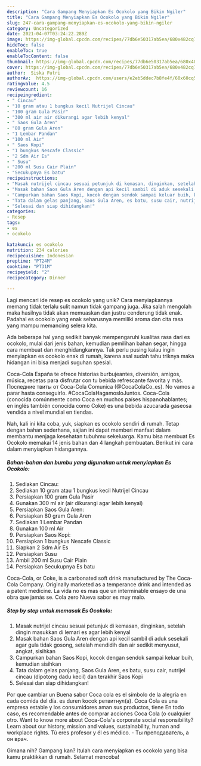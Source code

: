 ```yaml
---
description: "Cara Gampang Menyiapkan Es Ocokolo yang Bikin Ngiler"
title: "Cara Gampang Menyiapkan Es Ocokolo yang Bikin Ngiler"
slug: 247-cara-gampang-menyiapkan-es-ocokolo-yang-bikin-ngiler
category: Uncategorized
date: 2021-04-07T03:24:22.289Z
image: https://img-global.cpcdn.com/recipes/77db6e50317ab5ea/680x482cq70/es-ocokolo-foto-resep-utama.jpg
hideToc: false
enableToc: true
enableTocContent: false
thumbnail: https://img-global.cpcdn.com/recipes/77db6e50317ab5ea/680x482cq70/es-ocokolo-foto-resep-utama.jpg
cover: https://img-global.cpcdn.com/recipes/77db6e50317ab5ea/680x482cq70/es-ocokolo-foto-resep-utama.jpg
author:  Siska Futri
authorAv:  https://img-global.cpcdn.com/users/e2eb5ddec7b8fe4f/60x60cq50/avatar.jpg
ratingvalue: 4.5
reviewcount: 16
recipeingredient:
- " Cincau"
- "10 gram atau 1 bungkus kecil Nutrijel Cincau"
- "100 gram Gula Pasir"
- "300 ml air air dikurangi agar lebih kenyal"
- " Saos Gula Aren"
- "80 gram Gula Aren"
- "1 Lembar Pandan"
- "100 ml Air"
- " Saos Kopi"
- "1 bungkus Nescafe Classic"
- "2 Sdm Air Es"
- " Susu"
- "200 ml Susu Cair Plain"
- "Secukupnya Es batu"
recipeinstructions:
- "Masak nutrijel cincau sesuai petunjuk di kemasan, dinginkan, setelah dingin masukkan di lemari es agar lebih kenyal"
- "Masak bahan Saos Gula Aren dengan api kecil sambil di aduk sesekali agar gula tidak gosong, setelah mendidih dan air sedikit menyusut, angkat, sisihkan"
- "Campurkan bahan Saos Kopi, kocok dengan sendok sampai keluar buih, kemudian sisihkan"
- "Tata dalam gelas panjang, Saos Gula Aren, es batu, susu cair, nutrijel cincau (dipotong dadu kecil) dan terakhir Saos Kopi"
- "Selesai dan siap dihidangkan!"
categories:
- Resep
tags:
- es
- ocokolo

katakunci: es ocokolo 
nutrition: 234 calories
recipecuisine: Indonesian
preptime: "PT24M"
cooktime: "PT31M"
recipeyield: "2"
recipecategory: Dinner

---
```



Lagi mencari ide resep es ocokolo yang unik? Cara menyiapkannya memang tidak terlalu sulit namun tidak gampang juga. Jika salah mengolah maka hasilnya tidak akan memuaskan dan justru cenderung tidak enak. Padahal es ocokolo yang enak seharusnya memiliki aroma dan cita rasa yang mampu memancing selera kita.


Ada beberapa hal yang sedikit banyak mempengaruhi kualitas rasa dari es ocokolo, mulai dari jenis bahan, kemudian pemilihan bahan segar, hingga cara membuat dan menghidangkannya. Tak perlu pusing kalau ingin menyiapkan es ocokolo enak di rumah, karena asal sudah tahu triknya maka hidangan ini bisa menjadi suguhan spesial.

Coca-Cola España te ofrece historias burbujeantes, diversión, amigos, música, recetas para disfrutar con tu bebida refrescante favorita y más. Последние твиты от Coca-Cola Comunica (@CocaColaCo_es). No vamos a parar hasta conseguirlo. #CocaColaHagamosloJuntos. Coca-Cola (conocida comúnmente como Coca en muchos países hispanohablantes; en inglés también conocida como Coke) es una bebida azucarada gaseosa vendida a nivel mundial en tiendas.


Nah, kali ini kita coba, yuk, siapkan es ocokolo sendiri di rumah. Tetap dengan bahan sederhana, sajian ini dapat memberi manfaat dalam membantu menjaga kesehatan tubuhmu sekeluarga. Kamu bisa membuat Es Ocokolo memakai 14 jenis bahan dan 4 langkah pembuatan. Berikut ini cara dalam menyiapkan hidangannya.

<!--inarticleads1-->

##### Bahan-bahan dan bumbu yang digunakan untuk menyiapkan Es Ocokolo:

1. Sediakan  Cincau:
1. Sediakan 10 gram atau 1 bungkus kecil Nutrijel Cincau
1. Persiapkan 100 gram Gula Pasir
1. Gunakan 300 ml air (air dikurangi agar lebih kenyal)
1. Persiapkan  Saos Gula Aren:
1. Persiapkan 80 gram Gula Aren
1. Sediakan 1 Lembar Pandan
1. Gunakan 100 ml Air
1. Persiapkan  Saos Kopi:
1. Persiapkan 1 bungkus Nescafe Classic
1. Siapkan 2 Sdm Air Es
1. Persiapkan  Susu
1. Ambil 200 ml Susu Cair Plain
1. Persiapkan Secukupnya Es batu


Coca-Cola, or Coke, is a carbonated soft drink manufactured by The Coca-Cola Company. Originally marketed as a temperance drink and intended as a patent medicine. La vida no es mas que un interminable ensayo de una obra que jamás se. Cola zero Nueva sabor es muy malo. 

<!--inarticleads2-->

##### Step by step untuk memasak Es Ocokolo:

1. Masak nutrijel cincau sesuai petunjuk di kemasan, dinginkan, setelah dingin masukkan di lemari es agar lebih kenyal
1. Masak bahan Saos Gula Aren dengan api kecil sambil di aduk sesekali agar gula tidak gosong, setelah mendidih dan air sedikit menyusut, angkat, sisihkan
1. Campurkan bahan Saos Kopi, kocok dengan sendok sampai keluar buih, kemudian sisihkan
1. Tata dalam gelas panjang, Saos Gula Aren, es batu, susu cair, nutrijel cincau (dipotong dadu kecil) dan terakhir Saos Kopi
1. Selesai dan siap dihidangkan!

Por que cambiar un Buena sabor Coca cola es el símbolo de la alegría en cada comida del día. es duren kocok ретвитнул(а). Coca Cola es una empresa estable y los consumidores aman sus productos, tiene En todo caso, es recomendable antes de comprar acciones Coca Cola (o cualquier otro. Want to know more about Coca-Cola&#39;s corporate social responsibility? Learn about our history, mission and values, sustainability, human and workplace rights. Tú eres profesor y él es médico. - Ты преподаватель, а он врач. 

Gimana nih? Gampang kan? Itulah cara menyiapkan es ocokolo yang bisa kamu praktikkan di rumah. Selamat mencoba!
